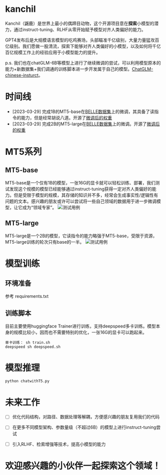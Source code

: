 # kanchil
Kanchil（鼷鹿）是世界上最小的偶蹄目动物，这个开源项目意在**探索**小模型的潜力，通过instruct-tuning、RLHF从零开始赋予模型对齐人类偏好的能力。

GPT4发布后是大规模语言模型的吃鸡赛场，头部瞄准千亿级别，大量力量猛攻百亿级别。我们愿做一股清流，探索下能够对齐人类偏好的小模型，以及如何将千亿百亿规模工作上的经验应用于小模型能力的提升。

p.s. 我们也在chatGLM-6B等模型上进行了继续微调的尝试，可以利用模型原本的能力+新数据集+我们调通的训练脚本进一步开发属于自己的模型。[ChatGLM-chinese-insturct](https://github.com/27182812/ChatGLM-chinese-insturct)。
# 时间线
- [2023-03-29] 完成1B的MT5-base在[BELLE数据集](https://github.com/LianjiaTech/BELLE)上的微调，其具备了读指令的能力，但是经常胡说八道。开源了[微调后的权重](https://drive.google.com/drive/folders/1aBd_SC9QOl75IVIdAR5i_9Mdpj53vmMY?usp=share_link)
- [2023-03-29] 完成2B的MT5-large在[BELLE数据集](https://github.com/LianjiaTech/BELLE)上的微调。开源了[微调后的权重](https://drive.google.com/drive/folders/1uzQigF-7YYBYDATs4P1Z1zWiJBnSiJAb?usp=share_link)
# MT5系列
## MT5-base
MT5-base是一个仅有1B的模型，一张16G的显卡就可以轻松训练、部署，我们测试发现这个规模的模型已经能够通过instruct-tuning获得一定对齐人类偏好的能力。但是受限于模型的规模，其存储的知识并不多，经常会生成事实性/逻辑性有问题的文本。感兴趣的朋友或许可以尝试将一些自己领域的数据用于进一步微调模型，让它成为“领域专家”。
![测试用例](https://s1.ax1x.com/2023/04/01/ppRz5Ux.png)
## MT5-large
MT5-large是一个2B的模型，它读指令的能力略强于MT5-base，受限于资源，MT5-large训练的轮次只有base的一半。
![测试用例](https://s1.ax1x.com/2023/04/01/ppRzI56.png)


# 模型训练
## 环境准备
参考 requirements.txt

## 训练脚本
目前主要使用huggingface Trainer进行训练，支持deepspeed多卡训练。模型本身的规模比较小，因而也不需要特别的优化，一张16G的显卡可以跑起来。
```
单卡训练： sh train.sh
deepspeed sh deepspeed.sh
```

# 模型推理
```
python chatwithT5.py
```

# 未来工作
- [ ] 优化代码结构，对路径、数据处理等解耦，方便感兴趣的朋友复用我们的代码

- [ ] 在更多不同模型架构、参数量级（不超过6B）的模型上进行instruct-tuning尝试

- [ ] 引入RLHF、检索增强等技术，提高小模型的能力

# 欢迎感兴趣的小伙伴一起探索这个领域！
